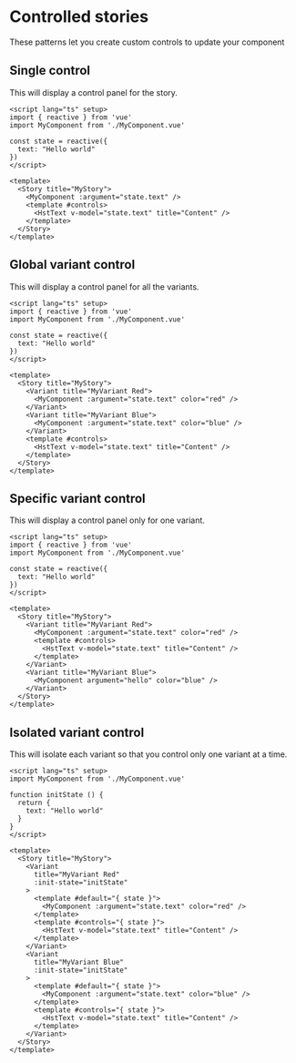 # Controlled stories

These patterns let you create custom controls to update your component

## Single control

This will display a control panel for the story.

```vue
<script lang="ts" setup>
import { reactive } from 'vue'
import MyComponent from './MyComponent.vue'

const state = reactive({
  text: "Hello world"
})
</script>

<template>
  <Story title="MyStory">
    <MyComponent :argument="state.text" />
    <template #controls>
      <HstText v-model="state.text" title="Content" />
    </template>
  </Story>
</template>
```

## Global variant control

This will display a control panel for all the variants.

```vue
<script lang="ts" setup>
import { reactive } from 'vue'
import MyComponent from './MyComponent.vue'

const state = reactive({
  text: "Hello world"
})
</script>

<template>
  <Story title="MyStory">
    <Variant title="MyVariant Red">
      <MyComponent :argument="state.text" color="red" />
    </Variant>
    <Variant title="MyVariant Blue">
      <MyComponent :argument="state.text" color="blue" />
    </Variant>
    <template #controls>
      <HstText v-model="state.text" title="Content" />
    </template>
  </Story>
</template>
```

## Specific variant control

This will display a control panel only for one variant.

```vue
<script lang="ts" setup>
import { reactive } from 'vue'
import MyComponent from './MyComponent.vue'

const state = reactive({
  text: "Hello world"
})
</script>

<template>
  <Story title="MyStory">
    <Variant title="MyVariant Red">
      <MyComponent :argument="state.text" color="red" />
      <template #controls>
        <HstText v-model="state.text" title="Content" />
      </template>
    </Variant>
    <Variant title="MyVariant Blue">
      <MyComponent argument="hello" color="blue" />
    </Variant>
  </Story>
</template>
```

## Isolated variant control

This will isolate each variant so that you control only one variant at a time.

```vue
<script lang="ts" setup>
import MyComponent from './MyComponent.vue'

function initState () {
  return {
    text: "Hello world"
  }
}
</script>

<template>
  <Story title="MyStory">
    <Variant 
      title="MyVariant Red"
      :init-state="initState"
    >
      <template #default="{ state }">
        <MyComponent :argument="state.text" color="red" />
      </template>
      <template #controls="{ state }">
        <HstText v-model="state.text" title="Content" />
      </template>
    </Variant>
    <Variant
      title="MyVariant Blue"
      :init-state="initState"
    >
      <template #default="{ state }">
        <MyComponent :argument="state.text" color="blue" />
      </template>
      <template #controls="{ state }">
        <HstText v-model="state.text" title="Content" />
      </template>
    </Variant>
  </Story>
</template>
```
